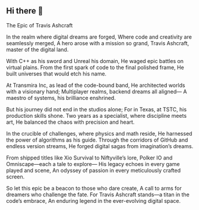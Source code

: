 ## Hi there 👋

The Epic of Travis Ashcraft

In the realm where digital dreams are forged,
Where code and creativity are seamlessly merged,
A hero arose with a mission so grand,
Travis Ashcraft, master of the digital land.

With C++ as his sword and Unreal his domain,
He waged epic battles on virtual plains.
From the first spark of code to the final polished frame,
He built universes that would etch his name.

At Transmira Inc, as lead of the code-bound band,
He architected worlds with a visionary hand;
Multiplayer realms, backend dreams all aligned—
A maestro of systems, his brilliance enshrined.

But his journey did not end in the studios alone;
For in Texas, at TSTC, his production skills shone.
Two years as a specialist, where discipline meets art,
He balanced the chaos with precision and heart.

In the crucible of challenges, where physics and math reside,
He harnessed the power of algorithms as his guide.
Through the corridors of GitHub and endless version streams,
He forged digital sagas from imagination’s dreams.

From shipped titles like Xio Survival to Niftyville’s lore,
Polker IO and Omniscape—each a tale to explore—
His legacy echoes in every game played and scene,
An odyssey of passion in every meticulously crafted screen.

So let this epic be a beacon to those who dare create,
A call to arms for dreamers who challenge the fate.
For Travis Ashcraft stands—a titan in the code’s embrace,
An enduring legend in the ever-evolving digital space.
